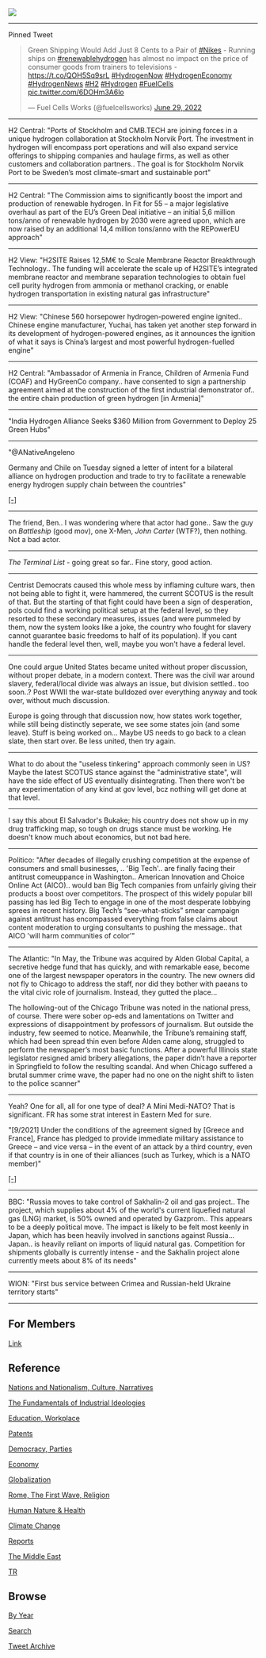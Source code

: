 <img src="https://drive.google.com/uc?export=view&id=1B2wf9R7AMH1d7Vw6e2mucLbIQ5NSjir7"/>

---

Pinned Tweet

<blockquote class="twitter-tweet"><p lang="en" dir="ltr">Green Shipping Would Add Just 8 Cents to a Pair of <a href="https://twitter.com/hashtag/Nikes?src=hash&amp;ref_src=twsrc%5Etfw">#Nikes</a> - Running ships on <a href="https://twitter.com/hashtag/renewablehydrogen?src=hash&amp;ref_src=twsrc%5Etfw">#renewablehydrogen</a> has almost no impact on the price of consumer goods from trainers to televisions - <a href="https://t.co/QOH5Sq9srL">https://t.co/QOH5Sq9srL</a> <a href="https://twitter.com/hashtag/HydrogenNow?src=hash&amp;ref_src=twsrc%5Etfw">#HydrogenNow</a> <a href="https://twitter.com/hashtag/HydrogenEconomy?src=hash&amp;ref_src=twsrc%5Etfw">#HydrogenEconomy</a> <a href="https://twitter.com/hashtag/HydrogenNews?src=hash&amp;ref_src=twsrc%5Etfw">#HydrogenNews</a> <a href="https://twitter.com/hashtag/H2?src=hash&amp;ref_src=twsrc%5Etfw">#H2</a> <a href="https://twitter.com/hashtag/Hydrogen?src=hash&amp;ref_src=twsrc%5Etfw">#Hydrogen</a> <a href="https://twitter.com/hashtag/FuelCells?src=hash&amp;ref_src=twsrc%5Etfw">#FuelCells</a> <a href="https://t.co/6DOHm3A6lo">pic.twitter.com/6DOHm3A6lo</a></p>&mdash; Fuel Cells Works (@fuelcellsworks) <a href="https://twitter.com/fuelcellsworks/status/1542127102941691904?ref_src=twsrc%5Etfw">June 29, 2022</a></blockquote> <script async src="https://platform.twitter.com/widgets.js" charset="utf-8"></script>

---

H2 Central: "Ports of Stockholm and CMB.TECH are joining forces in a
unique hydrogen collaboration at Stockholm Norvik Port. The investment
in hydrogen will encompass port operations and will also expand
service offerings to shipping companies and haulage firms, as well as
other customers and collaboration partners.. The goal is for Stockholm
Norvik Port to be Sweden’s most climate-smart and sustainable port"

---

H2 Central: "The Commission aims to significantly boost the import and
production of renewable hydrogen. In Fit for 55 – a major legislative
overhaul as part of the EU’s Green Deal initiative – an initial 5,6
million tons/anno of renewable hydrogen by 2030 were agreed upon,
which are now raised by an additional 14,4 million tons/anno with the
REPowerEU approach"

---

H2 View: "H2SITE Raises 12,5M€ to Scale Membrane Reactor Breakthrough
Technology.. The funding will accelerate the scale up of H2SITE’s
integrated membrane reactor and membrane separation technologies to
obtain fuel cell purity hydrogen from ammonia or methanol cracking, or
enable hydrogen transportation in existing natural gas infrastructure"

---

H2 View: "Chinese 560 horsepower hydrogen-powered engine
ignited.. Chinese engine manufacturer, Yuchai, has taken yet another
step forward in its development of hydrogen-powered engines, as it
announces the ignition of what it says is China’s largest and most
powerful hydrogen-fuelled engine"

---

H2 Central: "Ambassador of Armenia in France, Children of Armenia Fund
(COAF) and HyGreenCo company.. have consented to sign a partnership
agreement aimed at the construction of the first industrial
demonstrator of.. the entire chain production of green hydrogen [in
Armenia]"

---

"India Hydrogen Alliance Seeks $360 Million from Government to Deploy
25 Green Hubs"

---

"@ANativeAngeleno

Germany and Chile on Tuesday signed a letter of intent for a bilateral
alliance on hydrogen production and trade to try to facilitate a
renewable energy hydrogen supply chain between the countries"

[[-]](http://ow.ly/8fy550JMXie )

---

The friend, Ben.. I was wondering where that actor had gone.. Saw the
guy on *Battleship* (good mov), one X-Men, *John Carter* (WTF?), then
nothing. Not a bad actor.

---

*The Terminal List* - going great so far.. Fine story, good action.

---

Centrist Democrats caused this whole mess by inflaming culture wars,
then not being able to fight it, were hammered, the current SCOTUS is
the result of that. But the starting of that fight could have been a
sign of desperation, pols could find a working political setup at the
federal level, so they resorted to these secondary measures, issues
(and were pummeled by them, now the system looks like a joke, the
country who fought for slavery cannot guarantee basic freedoms to half
of its population). If you cant handle the federal level then, well,
maybe you won't have a federal level.

---

One could argue United States became united without proper discussion,
without proper debate, in a modern context. There was the civil war
around slavery, federal/local divide was always an issue, but division
settled.. too soon..? Post WWII the war-state bulldozed over
everything anyway and took over, without much discussion.

Europe is going through that discussion now, how states work together,
while still being distinctly seperate, we see some states join (and
some leave).  Stuff is being worked on... Maybe US needs to go back to
a clean slate, then start over. Be less united, then try again.

---

What to do about the "useless tinkering" approach commonly seen in US?
Maybe the latest SCOTUS stance against the "administrative state",
will have the side effect of US eventually disintegrating. Then there
won't be any experimentation of any kind at gov level, bcz nothing
will get done at that level.

---

I say this about El Salvador's Bukake; his country does not show up in
my drug trafficking map, so tough on drugs stance must be working. He
doesn't know much about economics, but not bad here.

---

Politico: "After decades of illegally crushing competition at the
expense of consumers and small businesses, .. 'Big Tech'.. are finally
facing their antitrust comeuppance in Washington.. American Innovation
and Choice Online Act (AICO).. would ban Big Tech companies from
unfairly giving their products a boost over competitors. The prospect
of this widely popular bill passing has led Big Tech to engage in one
of the most desperate lobbying sprees in recent history. Big Tech’s
“see-what-sticks” smear campaign against antitrust has encompassed
everything from false claims about content moderation to urging
consultants to pushing the message.. that AICO 'will harm communities
of color'"

---

The Atlantic: "In May, the Tribune was acquired by Alden Global
Capital, a secretive hedge fund that has quickly, and with remarkable
ease, become one of the largest newspaper operators in the
country. The new owners did not fly to Chicago to address the staff,
nor did they bother with paeans to the vital civic role of
journalism. Instead, they gutted the place...

The hollowing-out of the Chicago Tribune was noted in the national
press, of course. There were sober op-eds and lamentations on Twitter
and expressions of disappointment by professors of journalism. But
outside the industry, few seemed to notice. Meanwhile, the Tribune’s
remaining staff, which had been spread thin even before Alden came
along, struggled to perform the newspaper’s most basic
functions. After a powerful Illinois state legislator resigned amid
bribery allegations, the paper didn’t have a reporter in Springfield
to follow the resulting scandal. And when Chicago suffered a brutal
summer crime wave, the paper had no one on the night shift to listen
to the police scanner"

---

Yeah? One for all, all for one type of deal? A Mini Medi-NATO? That is
significant. FR has some strat interest in Eastern Med for sure.

"[9/2021] Under the conditions of the agreement signed by [Greece and
France], France has pledged to provide immediate military assistance
to Greece – and vice versa – in the event of an attack by a third
country, even if that country is in one of their alliances (such as
Turkey, which is a NATO member)"

[[-]](https://greekreporter.com/2021/09/28/the-entire-france-greece-defense-and-security-agreement/)

---

BBC: "Russia moves to take control of Sakhalin-2 oil and gas project..
The project, which supplies about 4% of the world's current liquefied
natural gas (LNG) market, is 50% owned and operated by Gazprom..  This
appears to be a deeply political move. The impact is likely to be felt
most keenly in Japan, which has been heavily involved in sanctions
against Russia... Japan.. is heavily reliant on imports of liquid
natural gas. Competition for shipments globally is currently intense -
and the Sakhalin project alone currently meets about 8% of its needs"

---

WION: "First bus service between Crimea and Russian-held Ukraine territory starts"

---

## For Members

[Link](https://thirdwave-members.herokuapp.com)

## Reference

[Nations and Nationalism, Culture, Narratives](2013/02/nations-and-nationalism.html)

[The Fundamentals of Industrial Ideologies](2011/04/fundamentals-of-industrial-ideologies.html)

[Education, Workplace](2017/09/education-workplace.html)

[Patents](2018/09/patents.html)

[Democracy, Parties](2016/11/democracy.html)

[Economy](2018/05/economy.html)

[Globalization](2018/09/globalization.html)

[Rome, The First Wave, Religion](2017/12/rome.html)

[Human Nature & Health](2020/07/human-nature.html)

[Climate Change](2018/12/climate.html)

[Reports](2019/05/reports.html)

[The Middle East](2019/07/middleeast.html)

[TR](../tr)

## Browse

[By Year](years.html)

[Search](search.html)

[Tweet Archive](tweets/index.html)
